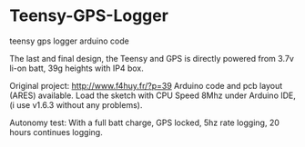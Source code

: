 # Teensy-GPS-Logger
teensy gps logger arduino code

The last and final design, the Teensy and GPS is directly powered from 3.7v li-on batt, 39g heights with IP4 box.

Original project: http://www.f4huy.fr/?p=39
Arduino code and pcb layout (ARES) available.
Load the sketch with CPU Speed 8Mhz under Arduino IDE, (i use v1.6.3 without any problems).

Autonomy test:
With a full batt charge, GPS locked, 5hz rate logging, 20 hours continues logging.
